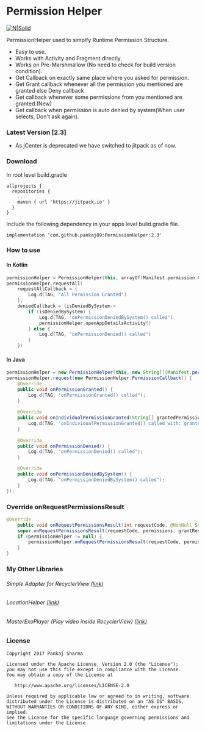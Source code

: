 # Permission Helper

[![N|Solid](https://img.shields.io/badge/Android%20Arsenal-PermissionHelper-brightgreen.svg)](https://android-arsenal.com/details/1/5532)

PermissionHelper used to simplfy Runtime Permission Structure.
  - Easy to use.
  - Works with Activity and Fragment directly.
  - Works on Pre-Marshmallow (No need to check for build version condition).
  - Get Callback on exactly same place where you asked for permission.
  - Get Grant callback whenever all the permission you mentioned are granted else Deny callback
  - Get callback whenever some permissions from you mentioned are granted.(New)
  - Get callback when permission is auto denied by system(When user selects, Don't ask again).
  
### Latest Version [2.3]
- As jCenter is deprecated we have switched to jitpack as of now.

### Download
In root level build.gradle
```
allprojects {
  repositories {
    ...
    maven { url 'https://jitpack.io' }
  }
}
```
Include the following dependency in your apps level build.gradle file.
```
implementation 'com.github.pankaj89:PermissionHelper:2.3'
```

### How to use

#### In Kotlin
```kotlin
permissionHelper = PermissionHelper(this, arrayOf(Manifest.permission.CAMERA, Manifest.permission.WRITE_EXTERNAL_STORAGE, Manifest.permission.CALL_PHONE), 100)
permissionHelper.requestAll(
    requestAllCallback = {
        Log.d(TAG, "All Permission Granted")
    },
    deniedCallback = {isDeniedBySystem->
        if (isDeniedBySystem) {
            Log.d(TAG, "onPermissionDeniedBySystem() called")
            permissionHelper.openAppDetailsActivity()
        } else {
            Log.d(TAG, "onPermissionDenied() called")
        }
    })
```

#### In Java
```java
permissionHelper = new PermissionHelper(this, new String[]{Manifest.permission.CAMERA, Manifest.permission.WRITE_EXTERNAL_STORAGE}, 100);
permissionHelper.request(new PermissionHelper.PermissionCallback() {
    @Override
    public void onPermissionGranted() {
        Log.d(TAG, "onPermissionGranted() called");
    }
    
    @Override
    public void onIndividualPermissionGranted(String[] grantedPermission) {
        Log.d(TAG, "onIndividualPermissionGranted() called with: grantedPermission = [" + TextUtils.join(",",grantedPermission) + "]");
    }
    
    @Override
    public void onPermissionDenied() {
        Log.d(TAG, "onPermissionDenied() called");
    }

    @Override
    public void onPermissionDeniedBySystem() {
        Log.d(TAG, "onPermissionDeniedBySystem() called");
    }
});
```

### Override onRequestPermissionsResult
```java
@Override
    public void onRequestPermissionsResult(int requestCode, @NonNull String[] permissions, @NonNull int[] grantResults) {
    super.onRequestPermissionsResult(requestCode, permissions, grantResults);
    if (permissionHelper != null) {
        permissionHelper.onRequestPermissionsResult(requestCode, permissions, grantResults);
    }
}
```

### My Other Libraries
###### Simple Adapter for RecyclerView [(<u><i>link</i></u>)](https://github.com/pankaj89/PermissionHelper)
###### LocationHelper [(<u><i>link</i></u>)](https://github.com/pankaj89/LocationHelper)
###### MasterExoPlayer (Play video inside RecyclerView) [(<u><i>link</i></u>)](https://github.com/pankaj89/MasterExoPlayer)

### License
```
Copyright 2017 Pankaj Sharma

Licensed under the Apache License, Version 2.0 (the "License");
you may not use this file except in compliance with the License.
You may obtain a copy of the License at

   http://www.apache.org/licenses/LICENSE-2.0

Unless required by applicable law or agreed to in writing, software
distributed under the License is distributed on an "AS IS" BASIS,
WITHOUT WARRANTIES OR CONDITIONS OF ANY KIND, either express or implied.
See the License for the specific language governing permissions and
limitations under the License.
```
